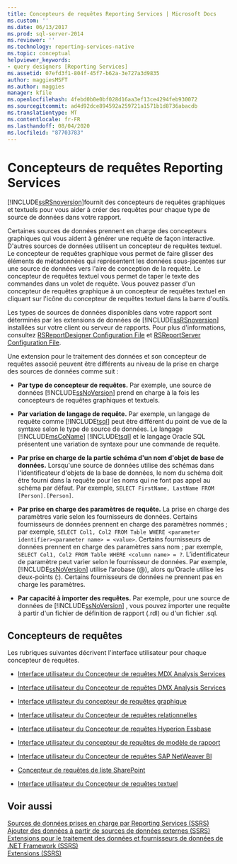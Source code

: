 ```yaml
---
title: Concepteurs de requêtes Reporting Services | Microsoft Docs
ms.custom: ''
ms.date: 06/13/2017
ms.prod: sql-server-2014
ms.reviewer: ''
ms.technology: reporting-services-native
ms.topic: conceptual
helpviewer_keywords:
- query designers [Reporting Services]
ms.assetid: 07efd3f1-804f-45f7-b62a-3e727a3d9835
author: maggiesMSFT
ms.author: maggies
manager: kfile
ms.openlocfilehash: 4febd0b0e0bf028d16aa3ef13ce4294feb930072
ms.sourcegitcommit: ad4d92dce894592a259721a1571b1d8736abacdb
ms.translationtype: MT
ms.contentlocale: fr-FR
ms.lasthandoff: 08/04/2020
ms.locfileid: "87703783"
---
```

# <a name="reporting-services-query-designers"></a>Concepteurs de requêtes Reporting Services
  [!INCLUDE[ssRSnoversion](../includes/ssrsnoversion-md.md)]fournit des concepteurs de requêtes graphiques et textuels pour vous aider à créer des requêtes pour chaque type de source de données dans votre rapport.  
  
 Certaines sources de données prennent en charge des concepteurs graphiques qui vous aident à générer une requête de façon interactive. D'autres sources de données utilisent un concepteur de requêtes textuel. Le concepteur de requêtes graphique vous permet de faire glisser des éléments de métadonnées qui représentent les données sous-jacentes sur une source de données vers l'aire de conception de la requête. Le concepteur de requêtes textuel vous permet de taper le texte des commandes dans un volet de requête. Vous pouvez passer d'un concepteur de requêtes graphique à un concepteur de requêtes textuel en cliquant sur l'icône du concepteur de requêtes textuel dans la barre d'outils.  
  
 Les types de sources de données disponibles dans votre rapport sont déterminés par les extensions de données de [!INCLUDE[ssRSnoversion](../includes/ssrsnoversion-md.md)] installées sur votre client ou serveur de rapports. Pour plus d'informations, consultez [RSReportDesigner Configuration File](report-server/rsreportdesigner-configuration-file.md) et [RSReportServer Configuration File](report-server/rsreportserver-config-configuration-file.md).  
  
 Une extension pour le traitement des données et son concepteur de requêtes associé peuvent être différents au niveau de la prise en charge des sources de données comme suit :  
  
-   **Par type de concepteur de requêtes.** Par exemple, une source de données [!INCLUDE[ssNoVersion](../includes/ssnoversion-md.md)] prend en charge à la fois les concepteurs de requêtes graphiques et textuels.  
  
-   **Par variation de langage de requête.** Par exemple, un langage de requête comme [!INCLUDE[tsql](../includes/tsql-md.md)] peut être différent du point de vue de la syntaxe selon le type de source de données. Le langage [!INCLUDE[msCoName](../includes/msconame-md.md)] [!INCLUDE[tsql](../includes/tsql-md.md)] et le langage Oracle SQL présentent une variation de syntaxe pour une commande de requête.  
  
-   **Par prise en charge de la partie schéma d'un nom d'objet de base de données.** Lorsqu'une source de données utilise des schémas dans l'identificateur d'objets de la base de données, le nom du schéma doit être fourni dans la requête pour les noms qui ne font pas appel au schéma par défaut. Par exemple, `SELECT FirstName, LastName FROM [Person].[Person]`.  
  
-   **Par prise en charge des paramètres de requête.** La prise en charge des paramètres varie selon les fournisseurs de données. Certains fournisseurs de données prennent en charge des paramètres nommés ; par exemple, `SELECT Col1, Col2 FROM Table WHERE <parameter identifier><parameter name> = <value>`. Certains fournisseurs de données prennent en charge des paramètres sans nom ; par exemple, `SELECT Col1, Col2 FROM Table WHERE <column name> = ?`. L’identificateur de paramètre peut varier selon le fournisseur de données. Par exemple, [!INCLUDE[ssNoVersion](../includes/ssnoversion-md.md)] utilise l’arobase (@), alors qu’Oracle utilise les deux-points (:). Certains fournisseurs de données ne prennent pas en charge les paramètres.  
  
-   **Par capacité à importer des requêtes.** Par exemple, pour une source de données de [!INCLUDE[ssNoVersion](../includes/ssnoversion-md.md)] , vous pouvez importer une requête à partir d'un fichier de définition de rapport (.rdl) ou d'un fichier .sql.  
  
## <a name="query-designers"></a>Concepteurs de requêtes  
 Les rubriques suivantes décrivent l'interface utilisateur pour chaque concepteur de requêtes.  
  
-   [Interface utilisateur du Concepteur de requêtes MDX Analysis Services](report-data/analysis-services-mdx-query-designer-user-interface.md)  
  
-   [Interface utilisateur du Concepteur de requêtes DMX Analysis Services](report-data/analysis-services-dmx-query-designer-user-interface.md)  
  
-   [Interface utilisateur du concepteur de requêtes graphique](report-data/graphical-query-designer-user-interface.md)  
  
-   [Interface utilisateur du Concepteur de requêtes relationnelles](../../2014/reporting-services/relational-query-designer-user-interface.md)  
  
-   [Interface utilisateur du Concepteur de requêtes Hyperion Essbase](report-data/hyperion-essbase-query-designer-user-interface.md)  
  
-   [Interface utilisateur du concepteur de requêtes de modèle de rapport](report-data/report-model-query-designer-user-interface.md)  
  
-   [Interface utilisateur du Concepteur de requêtes SAP NetWeaver BI](report-data/sap-netweaver-bi-query-designer-user-interface.md)  
  
-   [Concepteur de requêtes de liste SharePoint](../../2014/reporting-services/sharepoint-list-query-designer.md)  
  
-   [Interface utilisateur du Concepteur de requêtes textuel](../../2014/reporting-services/text-based-query-designer-user-interface.md)  
  
## <a name="see-also"></a>Voir aussi  
 [Sources de données prises en charge par Reporting Services &#40;SSRS&#41;](create-deploy-and-manage-mobile-and-paginated-reports.md)   
 [Ajouter des données à partir de sources de données externes &#40;SSRS&#41;](report-data/add-data-from-external-data-sources-ssrs.md)   
 [Extensions pour le traitement des données et fournisseurs de données de .NET Framework &#40;SSRS&#41;](report-data/data-processing-extensions-and-net-framework-data-providers-ssrs.md)   
 [Extensions &#40;SSRS&#41;](extensions-ssrs.md)  
  
  

